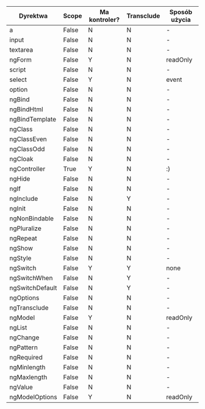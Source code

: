 | Dyrektwa        | Scope | Ma kontroler? | Transclude | Sposób użycia |
|-----------------|-------|---------------|------------|---------------|
| a               | False | N             | N          | -             |
| input           | False | N             | N          | -             |
| textarea        | False | N             | N          | -             |
| ngForm          | False | Y             | N          | readOnly      |
| script          | False | N             | N          | -             |
| select          | False | Y             | N          | event         |
| option          | False | N             | N          | -             |
| ngBind          | False | N             | N          | -             |
| ngBindHtml      | False | N             | N          | -             |
| ngBindTemplate  | False | N             | N          | -             |
| ngClass         | False | N             | N          | -             |
| ngClassEven     | False | N             | N          | -             |
| ngClassOdd      | False | N             | N          | -             |
| ngCloak         | False | N             | N          | -             |
| ngController    | True  | Y             | N          | :)            |
| ngHide          | False | N             | N          | -             |
| ngIf            | False | N             | N          | -             |
| ngInclude       | False | N             | Y          | -             |
| ngInit          | False | N             | N          | -             |
| ngNonBindable   | False | N             | N          | -             |
| ngPluralize     | False | N             | N          | -             |
| ngRepeat        | False | N             | N          | -             |
| ngShow          | False | N             | N          | -             |
| ngStyle         | False | N             | N          | -             |
| ngSwitch        | False | Y             | Y          | none          |
| ngSwitchWhen    | False | N             | Y          | -             |
| ngSwitchDefault | False | N             | Y          | -             |
| ngOptions       | False | N             | N          | -             |
| ngTransclude    | False | N             | N          | -             |
| ngModel         | False | Y             | N          | readOnly      |
| ngList          | False | N             | N          | -             |
| ngChange        | False | N             | N          | -             |
| ngPattern       | False | N             | N          | -             |
| ngRequired      | False | N             | N          | -             |
| ngMinlength     | False | N             | N          | -             |
| ngMaxlength     | False | N             | N          | -             |
| ngValue         | False | N             | N          | -             |
| ngModelOptions  | False | Y             | N          | readOnly      |
